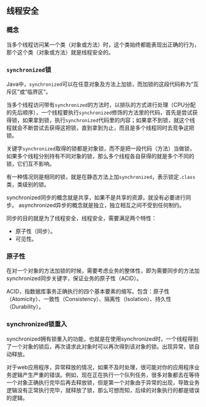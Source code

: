 ## 线程安全

### 概念

  当多个线程访问某一个类（对象或方法）时，这个类始终都能表现出正确的行为，那个这个类（对象或方法）就是线程安全的。
  
### `synchronized`锁

Java中，`synchronized`可以在任意对象及方法上加锁，而加锁的这段代码称为“互斥区”或“临界区”。

当多个线程访问带有`synchronized`的方法时，以排队的方式进行处理（CPU分配的先后顺序），一个线程要执行`synchronized`修饰的方法里的代码，首先是尝试获得锁，如果拿到锁，执行`synchronized`代码里的内容；如果拿不到锁，就这个线程就会不断尝试去获得这把锁，直到拿到为止，而且是多个线程同时去竞争这把锁。

关键字`synchronized`取得的锁都是对象锁，而不是把一段代码（方法）当做锁，如果多个线程分别持有不同对象的锁，那么多个线程各自获得的就是多个不同的锁，它们互不影响。

有一种情况则是相同的锁，就是在静态方法上加`synchronized`，表示锁定`.class`类，类级别的锁。

synchronized同步的概念就是共享，如果不是共享的资源，就没有必要进行同步。
asynchronized异步的概念就是独立，独立相互之间不受到任何制约。

同步的目的就是为了线程安全，线程安全，需要满足两个特性：
* 原子性（同步）。
* 可见性。

### 原子性

在对一个对象的方法加锁的时候，需要考虑业务的整体性，即为需要同步的方法加synchronized同步关键字，保证业务的原子性（ACID）。

ACID，指数据库事务正确执行的四个基本要素的缩写。包含：原子性（Atomicity）、一致性（Consistency）、隔离性（Isolation）、持久性（Durability）。

### synchronized锁重入

synchronized拥有锁重入的功能，也就是在使用synchronized时，一个线程得到了一个对象的锁后，再次请求此对象时可以再次得到该对象的锁。出现异常，锁自动释放。

对于web应用程序，异常释放的情况，如果不及时处理，很可能对你的应用程序业务逻辑产生严重的错误。例如，现在正在执行一个队列任务，很多对象都去在等待一个对象正确执行完毕后再去释放锁，但是第一个对象由于异常的出现，导致业务逻辑没有正常执行完毕，就释放了锁，那么可想而知，后续的对象执行的都是错误的逻辑。
